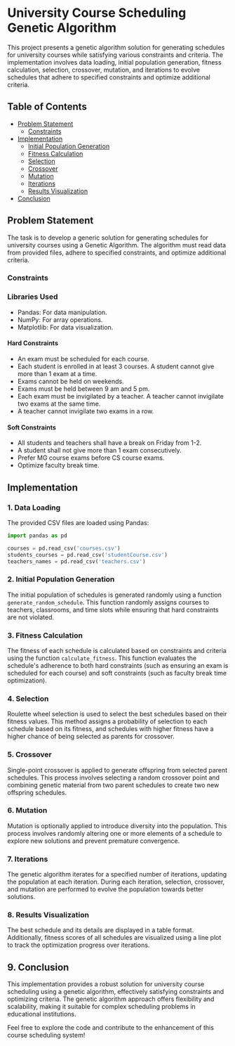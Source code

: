 # **University Course Scheduling Genetic Algorithm**

This project presents a genetic algorithm solution for generating schedules for university courses while satisfying various constraints and criteria. The implementation involves data loading, initial population generation, fitness calculation, selection, crossover, mutation, and iterations to evolve schedules that adhere to specified constraints and optimize additional criteria.

## Table of Contents
- [Problem Statement](#problem-statement)
    - [Constraints](#constraints)
- [Implementation](#implementation)
    - [Initial Population Generation](#initial-population-generation)
    - [Fitness Calculation](#fitness-calculation)
    - [Selection](#selection)
    - [Crossover](#crossover)
    - [Mutation](#mutation)
    - [Iterations](#iterations)
    - [Results Visualization](#results-visualization)
- [Conclusion](#conclusion)

## Problem Statement

The task is to develop a generic solution for generating schedules for university courses using a Genetic Algorithm. The algorithm must read data from provided files, adhere to specified constraints, and optimize additional criteria.

### Constraints
### Libraries Used

- Pandas: For data manipulation.
- NumPy: For array operations.
- Matplotlib: For data visualization.

#### Hard Constraints

- An exam must be scheduled for each course.
- Each student is enrolled in at least 3 courses. A student cannot give more than 1 exam at a time.
- Exams cannot be held on weekends.
- Exams must be held between 9 am and 5 pm.
- Each exam must be invigilated by a teacher. A teacher cannot invigilate two exams at the same time.
- A teacher cannot invigilate two exams in a row.

#### Soft Constraints

- All students and teachers shall have a break on Friday from 1-2.
- A student shall not give more than 1 exam consecutively.
- Prefer MG course exams before CS course exams.
- Optimize faculty break time.

## Implementation

### 1. Data Loading

The provided CSV files are loaded using Pandas:

```python
import pandas as pd

courses = pd.read_csv('courses.csv')
students_courses = pd.read_csv('studentCourse.csv')
teachers_names = pd.read_csv('teachers.csv')
```

### 2. Initial Population Generation

The initial population of schedules is generated randomly using a function `generate_random_schedule`. This function randomly assigns courses to teachers, classrooms, and time slots while ensuring that hard constraints are not violated.

### 3. Fitness Calculation

The fitness of each schedule is calculated based on constraints and criteria using the function `calculate_fitness`. This function evaluates the schedule's adherence to both hard constraints (such as ensuring an exam is scheduled for each course) and soft constraints (such as faculty break time optimization).

### 4. Selection

Roulette wheel selection is used to select the best schedules based on their fitness values. This method assigns a probability of selection to each schedule based on its fitness, and schedules with higher fitness have a higher chance of being selected as parents for crossover.

### 5. Crossover

Single-point crossover is applied to generate offspring from selected parent schedules. This process involves selecting a random crossover point and combining genetic material from two parent schedules to create two new offspring schedules.

### 6. Mutation

Mutation is optionally applied to introduce diversity into the population. This process involves randomly altering one or more elements of a schedule to explore new solutions and prevent premature convergence.

### 7. Iterations

The genetic algorithm iterates for a specified number of iterations, updating the population at each iteration. During each iteration, selection, crossover, and mutation are performed to evolve the population towards better solutions.

### 8. Results Visualization

The best schedule and its details are displayed in a table format. Additionally, fitness scores of all schedules are visualized using a line plot to track the optimization progress over iterations.

## 9. Conclusion

This implementation provides a robust solution for university course scheduling using a genetic algorithm, effectively satisfying constraints and optimizing criteria. The genetic algorithm approach offers flexibility and scalability, making it suitable for complex scheduling problems in educational institutions.

Feel free to explore the code and contribute to the enhancement of this course scheduling system!
